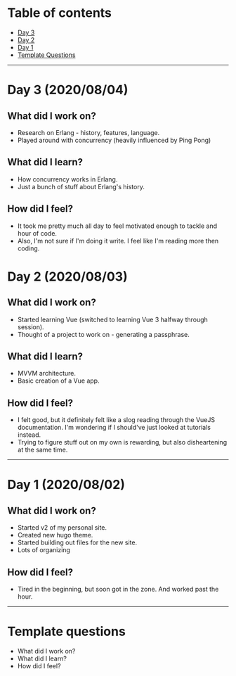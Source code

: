 # Table of contents
- [Day 3](#day-2-20200804)
- [Day 2](#day-2-20200803)
- [Day 1](#day-1-20200802)
- [Template Questions](#template-questions)
---

# Day 3 (2020/08/04)
## What did I work on?
- Research on Erlang - history, features, language.
- Played around with concurrency (heavily influenced by Ping Pong)

## What did I learn?
- How concurrency works in Erlang.
- Just a bunch of stuff about Erlang's history.

## How did I feel?
- It took me pretty much all day to feel motivated enough to tackle and hour of code.
- Also, I'm not sure if I'm doing it write. I feel like I'm reading more then coding.

# Day 2 (2020/08/03)
## What did I work on?
- Started learning Vue (switched to learning Vue 3 halfway through session).
- Thought of a project to work on - generating a passphrase.

## What did I learn?
- MVVM architecture.
- Basic creation of a Vue app.

## How did I feel?
- I felt good, but it definitely felt like a slog reading through the VueJS documentation. I'm wondering if I should've just looked at tutorials instead.
- Trying to figure stuff out on my own is rewarding, but also disheartening at the same time.
---

# Day 1 (2020/08/02)
## What did I work on?
- Started v2 of my personal site.
- Created new hugo theme.
- Started building out files for the new site.
- Lots of organizing

## How did I feel?
- Tired in the beginning, but soon got in the zone. And worked past the hour.
---
# Template questions
- What did I work on?
- What did I learn?
- How did I feel?